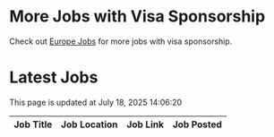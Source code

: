 # More Jobs with Visa Sponsorship

Check out [Europe Jobs](https://github.com/sureshparimi/europejobs#latest-jobs) for more jobs with visa sponsorship.

# Latest Jobs

This page is updated at July 18, 2025 14:06:20

| Job Title | Job Location | Job Link | Job Posted |
| --- | --- | --- | --- |

